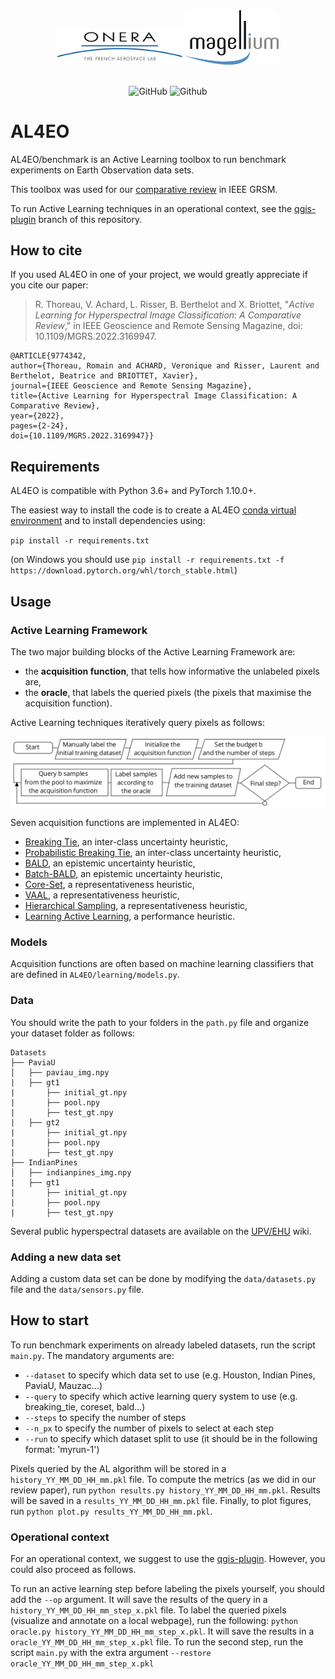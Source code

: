 <div align="center">
  <img src="https://github.com/Romain3Ch216/AL4EO/blob/qgis-plugin/imgs/logo_onera.png" alt="drawing" width="200"/>
  <img src="https://github.com/Romain3Ch216/AL4EO/blob/qgis-plugin/imgs/logo_magellium.png" alt="drawing" width="150" />
</div>

<br />

<p align="center">
  <img alt="GitHub" src="https://img.shields.io/github/license/Romain3Ch216/AL4EO?color=brightgreen">
  <img alt="Github" src="https://img.shields.io/badge/version-0.1-9cf">
</p>

# AL4EO

AL4EO/benchmark is an Active Learning toolbox to run benchmark experiments on Earth Observation data sets. 

This toolbox was used for our <a href="https://ieeexplore.ieee.org/document/9774342">comparative review</a> in IEEE GRSM.

To run Active Learning techniques in an operational context, see the [qgis-plugin](https://github.com/Romain3Ch216/AL4EO/tree/qgis-plugin) branch of this repository. 

## How to cite 

If you used AL4EO in one of your project, we would greatly appreciate if you cite our paper:

> R. Thoreau, V. Achard, L. Risser, B. Berthelot and X. Briottet, "*Active Learning for Hyperspectral Image Classification: A Comparative Review*," in IEEE Geoscience and Remote Sensing Magazine, doi: 10.1109/MGRS.2022.3169947.

```
@ARTICLE{9774342,  
author={Thoreau, Romain and ACHARD, Veronique and Risser, Laurent and Berthelot, Beatrice and BRIOTTET, Xavier},  
journal={IEEE Geoscience and Remote Sensing Magazine},   
title={Active Learning for Hyperspectral Image Classification: A Comparative Review},   
year={2022},    
pages={2-24},  
doi={10.1109/MGRS.2022.3169947}}
```

## Requirements

AL4EO is compatible with Python 3.6+ and PyTorch 1.10.0+.

The easiest way to install the code is to create a AL4EO [conda virtual environment](https://docs.python.org/3/tutorial/venv.html) and to install dependencies using:

`pip install -r requirements.txt`

(on Windows you should use `pip install -r requirements.txt -f https://download.pytorch.org/whl/torch_stable.html`)

## Usage 

### Active Learning Framework

The two major building blocks of the Active Learning Framework are: 
 * the **acquisition function**, that tells how informative the unlabeled pixels are,
 * the **oracle**, that labels the queried pixels (the pixels that maximise the acquisition function).

Active Learning techniques iteratively query pixels as follows:

<img src="https://github.com/Romain3Ch216/AL4EO/blob/qgis-plugin/imgs/al_algo.png" alt="active_learning_flowchart" width="700" />

Seven acquisition functions are implemented in AL4EO:
 * <a href="https://www.jmlr.org/papers/volume6/luo05a/luo05a.pdf">Breaking Tie<a/>, an inter-class uncertainty heuristic,
 * <a href="#">Probabilistic Breaking Tie<a/>, an inter-class uncertainty heuristic,
 * <a href="https://arxiv.org/abs/1112.5745">BALD<a/>, an epistemic uncertainty heuristic,
 * <a href="https://proceedings.neurips.cc/paper/2019/hash/95323660ed2124450caaac2c46b5ed90-Abstract.html">Batch-BALD<a/>, an epistemic uncertainty heuristic,
 * <a href="https://arxiv.org/abs/1708.00489">Core-Set<a/>, a representativeness heuristic,
 * <a href="https://openaccess.thecvf.com/content_ICCV_2019/html/Sinha_Variational_Adversarial_Active_Learning_ICCV_2019_paper.html">VAAL<a/>, a representativeness heuristic,
 * <a href="https://dl.acm.org/doi/pdf/10.1145/1390156.1390183?casa_token=YyGsiIMaR6EAAAAA:uKtcjncNn2TuL4g-Q0aQi2UHULHcQSDSUm0lxTtfzH-_kYZ02_tXW8Kvh8c_OsuWWnevm0muXQ">Hierarchical Sampling<a/>, a representativeness heuristic,
 * <a href="https://proceedings.neurips.cc/paper/2017/hash/8ca8da41fe1ebc8d3ca31dc14f5fc56c-Abstract.html">Learning Active Learning<a/>, a performance heuristic.

### Models
  
Acquisition functions are often based on machine learning classifiers that are defined in `AL4EO/learning/models.py`. 
  
### Data

You should write the path to your folders in the `path.py` file and organize your dataset folder as follows:

```
Datasets
├── PaviaU
│   ├── paviau_img.npy
|   ├── gt1
|       ├── initial_gt.npy
|       ├── pool.npy
|       ├── test_gt.npy
|   ├── gt2
|       ├── initial_gt.npy
|       ├── pool.npy
|       ├── test_gt.npy
├── IndianPines
│   ├── indianpines_img.npy
|   ├── gt1
|       ├── initial_gt.npy
|       ├── pool.npy
|       ├── test_gt.npy

```

Several public hyperspectral datasets are available on the [UPV/EHU](http://www.ehu.eus/ccwintco/index.php?title=Hyperspectral_Remote_Sensing_Scenes) wiki.


### Adding a new data set

Adding a custom data set can be done by modifying the `data/datasets.py` file and the `data/sensors.py` file.

## How to start

To run benchmark experiments on already labeled datasets, run the script `main.py`. The mandatory arguments are:
 * `--dataset` to specify which data set to use (e.g. Houston, Indian Pines, PaviaU, Mauzac...)
 * `--query` to specify which active learning query system to use (e.g. breaking_tie, coreset, bald...)
 * `--steps` to specify the number of steps
 * `--n_px` to specify the number of pixels to select at each step
 * `--run` to specify which dataset split to use (it should be in the following format: 'myrun-1')

Pixels queried by the AL algorithm will be stored in a `history_YY_MM_DD_HH_mm.pkl` file.
To compute the metrics (as we did in our review paper), run `python results.py history_YY_MM_DD_HH_mm.pkl`.
Results will be saved in a `results_YY_MM_DD_HH_mm.pkl` file. Finally, to plot figures, run `python plot.py results_YY_MM_DD_HH_mm.pkl`.

### Operational context

For an operational context, we suggest to use the [qgis-plugin](https://github.com/Romain3Ch216/AL4EO/tree/qgis-plugin). However, you could also proceed as follows.

To run an active learning step before labeling the pixels yourself, you should add the `--op` argument.
It will save the results of the query in a `history_YY_MM_DD_HH_mm_step_x.pkl` file.
To label the queried pixels (visualize and annotate on a local webpage), run the following:
`python oracle.py history_YY_MM_DD_HH_mm_step_x.pkl`. 
It will save the results in a `oracle_YY_MM_DD_HH_mm_step_x.pkl` file.
To run the second step, run the script `main.py` with the extra argument `--restore oracle_YY_MM_DD_HH_mm_step_x.pkl`
